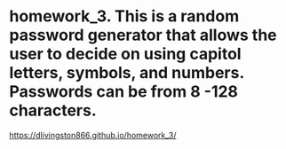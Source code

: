 # homework_3. This is a random password generator that allows the user to decide on using capitol letters, symbols, and numbers. Passwords can be from 8 -128 characters.
https://dlivingston866.github.io/homework_3/
